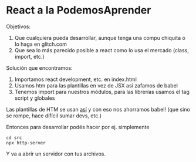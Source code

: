 # React a la PodemosAprender

Objetivos: 

1. Que cualquiera pueda desarrollar, aunque tenga una compu chiquita o lo haga en glitch.com
2. Que sea lo más parecido posible a react como lo usa el mercado (class, import, etc.)


Solución que encontramos:
1. Importamos react development, etc. en index.html
2. Usamos htm para las plantillas en vez de JSX así zafamos de babel
3. Tenemos import para nuestros módulos, para las librerías usamos el tag script y globales

Las plantillas de HTM se usan [así](https://github.com/developit/htm) y con eso nos ahorramos babel! (que sino se rompe, hace difícil sumar devs, etc.)

Entonces para desarrollar podés hacer por ej. simplemente

~~~
cd src
npx http-server
~~~

Y va a abrir un servidor con tus archivos.
